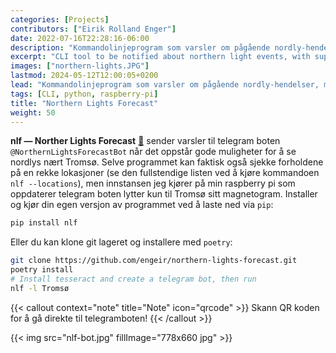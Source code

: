 ```yaml
---
categories: [Projects]
contributors: ["Eirik Rolland Enger"]
date: 2022-07-16T22:28:16-06:00
description: "Kommandolinjeprogram som varsler om pågående nordly-hendelser, med støtte for telegram-bot"
excerpt: "CLI tool to be notified about northern light events, with support for a telegram bot"
images: ["northern-lights.JPG"]
lastmod: 2024-05-12T12:00:05+0200
lead: "Kommandolinjeprogram som varsler om pågående nordly-hendelser, med støtte for telegram-bot"
tags: [CLI, python, raspberry-pi]
title: "Northern Lights Forecast"
weight: 50
---
```


<!-- # [Northern Lights Forecast](https://github.com/engeir/northern-lights-forecast) -->

**nlf — Norther Lights Forecast**
[:link:](https://github.com/engeir/northern-lights-forecast) sender varsler til telegram
boten `@NorthernLightsForecastBot` når det oppstår gode muligheter for å se nordlys nært
Tromsø. Selve programmet kan faktisk også sjekke forholdene på en rekke lokasjoner (se
den fullstendige listen ved å kjøre kommandoen `nlf --locations`), men innstansen jeg
kjører på min raspberry pi som oppdaterer telegram boten lytter kun til Tromsø sitt
magnetogram. Installer og kjør din egen versjon av programmet ved å laste ned via `pip`:

```bash
pip install nlf
```

Eller du kan klone git lageret og installere med `poetry`:

```bash
git clone https://github.com/engeir/northern-lights-forecast.git
poetry install
# Install tesseract and create a telegram bot, then run
nlf -l Tromsø
```

<!-- ![nlf bot](https://github.com/engeir/northern-lights-forecast/raw/main/assets/telegram_screendump.gif) -->

<!-- ![nlf qr](nlf-bot.jpg) -->

{{< callout context="note" title="Note" icon="qrcode" >}} Skann QR koden for å gå
direkte til telegramboten! {{< /callout >}}

{{< img src="nlf-bot.jpg" fillImage="778x660 jpg" >}}
